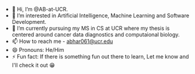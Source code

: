 - 👋 Hi, I’m @AB-at-UCR.
- 👀 I’m interested in Artificial Intelligence, Machine Learning and Software Development.
- 🌱 I’m currently pursuing my MS in CS at UCR where my thesis is centered around cancer data diagnostics and computaional biology.
- 📫 How to reach me - abhar061@ucr.edu
- 😄 Pronouns: He/Him
- ⚡ Fun fact: If there is something fun out there to learn, Let me know and I'll check it out 😁

<!---
AB-at-UCR/AB-at-UCR is a ✨ special ✨ repository because its `README.md` (this file) appears on your GitHub profile.
You can click the Preview link to take a look at your changes.
--->
